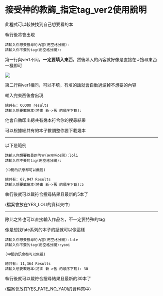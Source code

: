# 接受神的教誨_指定tag_ver2使用說明
此程式可以較快找到自己想要看的本

執行後將會出現

```
請輸入你想要搜尋的內容(用空格分開):
請輸入你不要的tag(用空格分開):
```

第一行與ver1不同，**一定要填入東西**，然後填入的內容就好像是直接在↓搜尋東西一樣即可

![](https://i.imgur.com/VfFurOn.png)

第二行與ver1相同，可以不填，有填的話就會自動過濾掉不想要的內容


輸入完東西後會出現

```
總共有: OOOOO results
請輸入想要載幾本(將由 新->舊 的順序下載):
```

他會自動印出總共有幾本符合你的搜尋結果

可以根據總共有的本子數調整你要下載幾本


---

以下是範例

```
請輸入你想要搜尋的內容(用空格分開):loli
請輸入你不要的tag(用空格分開):

(中間的訊息都可以無視)

總共有: 67,947 Results
請輸入想要載幾本(將由 新->舊 的順序下載):5
```

執行後就可以載符合搜尋結果且最新的5本了

(檔案會放在YES_LOLI的資料夾中)

---
除此之外也可以直接輸入作品名，不一定要特殊的tag

像是想找fate系列的本子的話就可以像這樣

```
請輸入你想要搜尋的內容(用空格分開):fate
請輸入你不要的tag(用空格分開):yaoi

(中間的訊息都可以無視)

總共有: 11,364 Results
請輸入想要載幾本(將由 新->舊 的順序下載): 30

```
執行後就可以載符合搜尋結果且最新的30本了

(檔案會放在YES_FATE_NO_YAOI的資料夾中)
